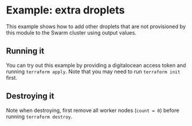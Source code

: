 # Example: extra droplets

This example shows how to add other droplets that are not provisioned by this module to the Swarm cluster using output values.

## Running it

You can try out this example by providing a digitalocean access token and running `terraform apply`. Note that you may need to run `terraform init` first.

## Destroying it

Note when destroying, first remove all worker nodes (`count = 0`) before running `terraform destroy`.
